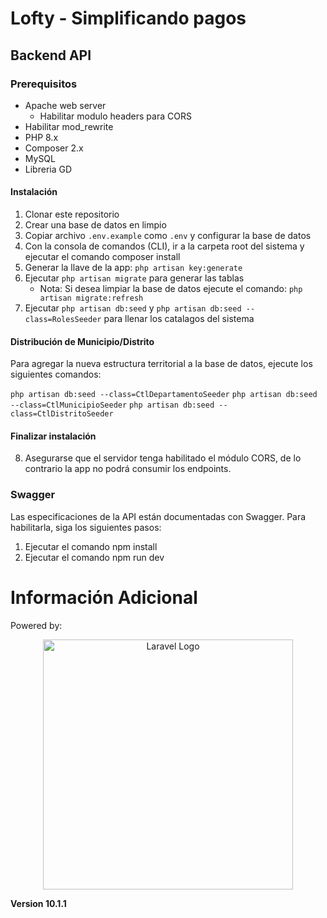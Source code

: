 # Lofty - Simplificando pagos
## Backend API

### Prerequisitos
* Apache web server 
    * Habilitar modulo headers para CORS
* Habilitar mod_rewrite
* PHP 8.x
* Composer 2.x
* MySQL
* Libreria GD

#### Instalación
1. Clonar este repositorio
2. Crear una base de datos en limpio
3. Copiar archivo ``` .env.example ```  como ``` .env ``` y configurar la base de datos
4. Con la consola de comandos (CLI), ir a la carpeta root del sistema y ejecutar el comando composer install
5. Generar la llave de la app: ``` php artisan key:generate ```
6. Ejecutar ``` php artisan migrate ``` para generar las tablas
    * Nota: Si desea limpiar la base de datos ejecute el comando: ```php artisan migrate:refresh ```
7. Ejecutar  ``` php artisan db:seed ```  y ``` php artisan db:seed --class=RolesSeeder ``` para llenar los catalagos del sistema

#### Distribución de Municipio/Distrito

Para agregar la nueva estructura territorial a la base de datos, ejecute los siguientes comandos:

 ``` php artisan db:seed --class=CtlDepartamentoSeeder ``` 
 ``` php artisan db:seed --class=CtlMunicipioSeeder ``` 
 ``` php artisan db:seed --class=CtlDistritoSeeder ``` 

#### Finalizar instalación
8. Asegurarse que el servidor tenga habilitado el módulo CORS, de lo contrario la app no podrá consumir los endpoints.

### Swagger
Las especificaciones de la API están documentadas con Swagger. Para habilitarla, siga los siguientes pasos:

1. Ejecutar el comando npm install
2. Ejecutar el comando npm run dev


# Información Adicional

Powered by:

<p align="center">
<img src="https://raw.githubusercontent.com/laravel/art/master/logo-lockup/5%20SVG/2%20CMYK/1%20Full%20Color/laravel-logolockup-cmyk-red.svg" width="400" alt="Laravel Logo">
</p>

<b>Version 10.1.1</b>